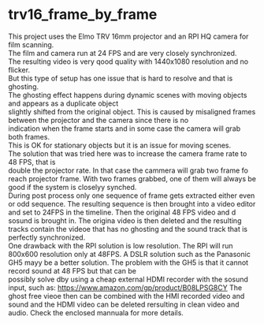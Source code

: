 # trv16_frame_by_frame  
This project uses the Elmo TRV 16mm projector and an RPI HQ camera for film scanning.  
The film and camera run at 24 FPS and are very closely synchronized.  
The resulting video is very qood quality with 1440x1080 resolution and no flicker.  
But this type of setup has one issue that is hard to resolve and that is ghosting.  
The ghosting effect happens during dynamic scenes with moving objects and appears as a duplicate object  
slightly shifted from the original object.
This is caused by misaligned frames between the projector and the camera since there is no   
indication when the frame starts and in some case the camera will grab both frames.  
This is OK for stationary objects but it is an issue for moving scenes.  
The solution that was tried here was to increase the camera frame rate to 48 FPS, that is  
double the projector rate. In that case the cammera will grab two frame fo reach projector frame. 
With two frames grabbed, one of them will always be good if the system is closelyy synched.  
During post process only one sequence of frame gets extracted either even or odd sequence.
The resulting sequence is then brought into a video editor and set to 24FPS in the timeline. 
Then the original 48 FPS video and d sosund is brought in.
The origina video is then deleted and the resulting tracks contain the videoe that has no 
ghosting and the sound track that is perfectly synchronized.  
One drawback with the RPI solution is low resolution. The RPI will run 800x600 resolution only at 48FPS.
A DSLR solution such as the Panasonic GH5 mayy be a better solution. 
The problem with the GH5 is that it cannot record sound at 48 FPS but that can be  
possibly solve dby using a cheap external HDMI recorder with the sosund input, such as:
https://www.amazon.com/gp/product/B08LPSG8CY
The ghost free vieoe then can be combined with the HMI recorded video and sound and the 
HDMI video can be deleted rersulting in clean video and audio.
Check the enclosed mannuala for more details.




